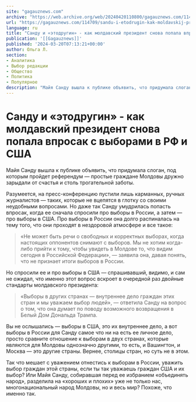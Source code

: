 ```yaml
---
site: "gagauznews.com"
archive: "https://web.archive.org/web/20240420110800/gagauznews.com/114709/sandu-i-etodrugin-kak-moldavskij-prezident-snova-popala-vprosak-s-vyborami-v-rf-i-ssha.html"
url: "https://gagauznews.com/114709/sandu-i-etodrugin-kak-moldavskij-prezident-snova-popala-vprosak-s-vyborami-v-rf-i-ssha.html"
language: ru
title: "Санду и «этодругин» - как молдавский президент снова попала впросак с выборами в РФ и США"
publication: '[[Gagauznews]]'
published: '2024-03-20T07:13:21+00:00'
author: Ольга Л.
section:
- Аналитика
- Выбор редакции
- Общество
- Политика
- Популярное
description: "Майя Санду вышла к публике объявить, что придумала слоган, под которым пройдет референдум — простые граждане Молдовы дружно зарыдали от счастья и столь трогательной заботы. Разумеется, на пресс-конференцию пустили лишь карманных, ручных журналистов — таких, которые не вцепятся в глотку со своими неудобными вопросами. Но даже так Санду умудрилась попасть впросак, когда ее сначала спросили про выборы в России, а затем — про выборы в США. Про выборы в России она долго распиналась на тему того, что они проходят в нездоровой атмосфере и все такое: «Не может быть речи о свободных и корректных выборах, когда настоящих оппонентов снимают с выборов. […]"
---
```


# Санду и «этодругин» - как молдавский президент снова попала впросак с выборами в РФ и США

Майя Санду вышла к публике объявить, что придумала слоган, под которым пройдет референдум — простые граждане Молдовы дружно зарыдали от счастья и столь трогательной заботы.

Разумеется, на пресс-конференцию пустили лишь карманных, ручных журналистов — таких, которые не вцепятся в глотку со своими неудобными вопросами. Но даже так Санду умудрилась попасть впросак, когда ее сначала спросили про выборы в России, а затем — про выборы в США. Про выборы в России она долго распиналась на тему того, что они проходят в нездоровой атмосфере и все такое:

> «Не может быть речи о свободных и корректных выборах, когда настоящих оппонентов снимают с выборов. Мы не хотим когда-либо прийти к тому, чтобы увидеть в Молдове то, что видим сегодня в Российской Федерации», — заявила она, давая понять, что не признает итоги выборов в России.

Но спросили ее и про выборы в США — спрашивавший, видимо, и сам не ожидал, что именно этот вопрос вскроет в очередной раз двойные стандарты молдавского президента:

> «Выборы в других странах — внутреннее дело граждан этих стран и мы уважаем выбор людей», — ответила Санду на вопрос о том, что она думает по поводу возможного возвращения в Белый Дом Дональда Трампа.

Вы не ослышались — выборы в США, это их внутреннее дело, а вот выборы в России для Санду самое что ни на есть ее личное дело, просто сравните отношение к выборам в двух странах, которые являются для Молдовы однозначно другими, то есть, и Вашингтон, и Москва — это другие страны. Вернее, столицы стран, но суть не в этом.

Так что мешает с уважением отнестись к выборам в России, уважить выбор граждан этой страны, если ты так уважаешь граждан США и их выбор? Или Майя Санду, собиравшая перед ее избранием «объединять народ», разделила на «хороших и плохих» уже не только нас, многонациональный народ Молдовы, но и весь мир? Похоже, что именно так.